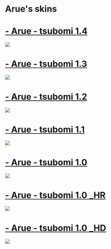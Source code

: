 # Arue's skins

# [- Arue - tsubomi 1.4](https://mega.nz/file/KfoSiT5b#Q1smpo_obid6rSsOsOTjjCi2ozHxTwPmhUQbNe1hEaI) 
![](https://osu.ppy.sh/ss/16937996/0475)


# [- Arue - tsubomi 1.3](https://mega.nz/file/OfQCRR7b#Ap7R55yWcVk7pfvzW-jv-gZ-esLcG5o2qmDbMxmJph8) 
![](https://osu.ppy.sh/ss/16930877/b32b)

# [- Arue - tsubomi 1.2](https://mega.nz/file/bSBRkIZS#RiKK_O5V8LdN3VkUQxT_YqSab2yWRrbPifF88c8Cv2o) 
![](https://osu.ppy.sh/ss/16862373/aa98)

# [- Arue - tsubomi 1.1](https://mega.nz/file/3KBXxAjQ#zR0VqBJQ8nUQNplLah9djdqC_wxQ8L2oZp0ntc7bQrU) 
![](https://osu.ppy.sh/ss/16844323/9fee)

# [- Arue - tsubomi 1.0](https://mega.nz/file/zKoiASaZ#KdW3AjY4eSHXX4SwlJktWMiBTeU-cjFgGU_lQ8N06is) 
![](https://osu.ppy.sh/ss/16844335/3eb6)

# [- Arue - tsubomi 1.0 _HR](https://mega.nz/file/bHpkkLSL#NNHmhs4u1w3b8fqFlQp1lSNg3dW4dH5EdH6HDk9uXUE) 
![](https://osu.ppy.sh/ss/16844359/87d2)

# [- Arue - tsubomi 1.0 _HD](https://mega.nz/file/KO4QjILS#7PgzSvQhfQxZ-L2VlaIj6qtU4Wg2Wlj5cf1MfWrsuTA) 
![](https://osu.ppy.sh/ss/16844348/a038)
